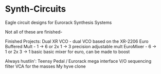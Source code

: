 # Synth-Circuits
Eagle circuit designs for Eurorack Synthesis Systems

Not all of these are finished-

Finished Projects:
Dual XR VCO - dual VCO based on the XR-2206
Euro Buffered Mult - 1 -> 6 or 2x 1 -> 3 precision adjustable mult
EuroMixer - 6 -> 1 or 2x 3 -> 1 basic basic mixer for euro, can be made to boost

Always hustlin':
Teensy Pedal / Eurorack mega interface
V/O sequencing filter
VCA for the masses
My hyve clone
